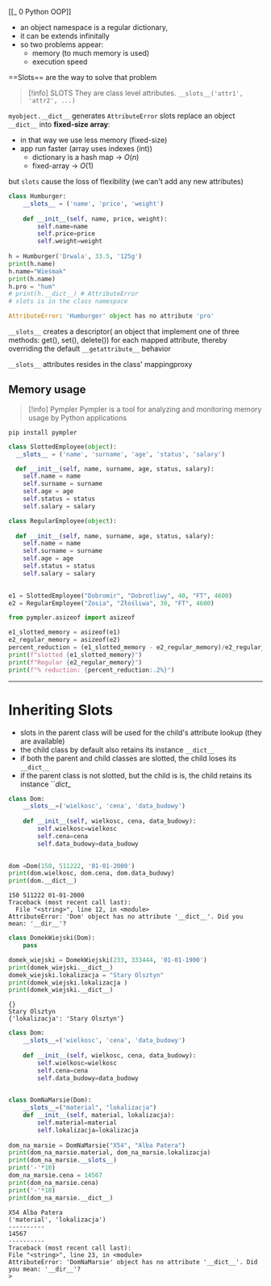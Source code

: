 [[_ 0 Python OOP]]

- an object namespace is a regular dictionary,
- it can be extends infinitally
- so two problems appear:
	- memory (to much memory is used)
	- execution speed

==Slots== are the way to solve that problem

>[!info] SLOTS
>They are class level attributes.
>`__slots__('attr1', 'attr2', ...)`

`myobject.__dict__` generates `AttributeError` 
slots replace an object `__dict__` into **fixed-size array**:
- in that way we use less memory (fixed-size)
- app run faster (array uses indexes (int))
	- dictionary is a hash map -> $O(n)$
	- fixed-array -> $O(1)$

but `slots` cause the loss of flexibility (we can't add any new attributes)
```python
class Humburger:
    __slots__ = ('name', 'price', 'weight')
    
    def __init__(self, name, price, weight):
        self.name=name
        self.price=price
        self.weight=weight
        
h = Humburger('Drwala', 33.5, '125g')
print(h.name)
h.name="Wieśmak"
print(h.name)
h.pro = "hum"
# print(h.__dict__) # AttributeError
# slots is in the class namespace

AttributeError: 'Humburger' object has no attribute 'pro'
```

`__slots__` creates a descriptor( an object that implement one of three methods: get(), set(), delete()) for each mapped attribute, thereby overriding the default `__getattribute__` behavior

`__slots__` attributes resides in the class' mappingproxy


## Memory usage
>[!info] Pympler
> Pympler is a tool for analyzing and monitoring memory usage by Python applications

`pip install pympler`

```python
class SlottedEmployee(object):
  __slots__ = ('name', 'surname', 'age', 'status', 'salary')

  def __init__(self, name, surname, age, status, salary):
    self.name = name
    self.surname = surname
    self.age = age
    self.status = status
    self.salary = salary

class RegularEmployee(object):
  
  def __init__(self, name, surname, age, status, salary):
    self.name = name
    self.surname = surname
    self.age = age
    self.status = status
    self.salary = salary

    
e1 = SlottedEmployee("Dobromir", "Dobrotliwy", 40, "FT", 4600)
e2 = RegularEmployee("Zosia", "Złośliwa", 30, "FT", 4600)

from pympler.asizeof import asizeof

e1_slotted_memory = asizeof(e1)
e2_regular_memory = asizeof(e2)
percent_reduction = (e1_slotted_memory - e2_regular_memory)/e2_regular_memory
print(f"slotted {e1_slotted_memory}")
print(f"Regular {e2_regular_memory}")
print(f"% reduction: {percent_reduction:.2%}")


```


---------
# Inheriting Slots

- slots in the parent class will be used for the child's attribute lookup (they are available)
- the child class by default also retains its instance `__dict__`
- if both the parent and child classes are slotted, the child loses its `__dict__`
- if the parent class is not slotted, but the child is is, the child retains its instance ``_dict__

```python
class Dom:
    __slots__=('wielkosc', 'cena', 'data_budowy')
    
    def __init__(self, wielkosc, cena, data_budowy):
        self.wielkosc=wielkosc
        self.cena=cena
        self.data_budowy=data_budowy
        

dom =Dom(150, 511222, '01-01-2000')
print(dom.wielkosc, dom.cena, dom.data_budowy)
print(dom.__dict__)
```

```
150 511222 01-01-2000
Traceback (most recent call last):
  File "<string>", line 12, in <module>
AttributeError: 'Dom' object has no attribute '__dict__'. Did you mean: '__dir__'?
```

```python
class DomekWiejski(Dom):
    pass

domek_wiejski = DomekWiejski(233, 333444, '01-01-1900')
print(domek_wiejski.__dict__)
domek_wiejski.lokalizacja = "Stary Olsztyn"
print(domek_wiejski.lokalizacja )
print(domek_wiejski.__dict__)
```

```
{}
Stary Olsztyn
{'lokalizacja': 'Stary Olsztyn'}
```

```python
class Dom:
    __slots__=('wielkosc', 'cena', 'data_budowy')
    
    def __init__(self, wielkosc, cena, data_budowy):
        self.wielkosc=wielkosc
        self.cena=cena
        self.data_budowy=data_budowy
        

class DomNaMarsie(Dom):
    __slots__=("material", "lokalizacja")
    def __init__(self, material, lokalizacja):
        self.material=material
        self.lokalizacja=lokalizacja
        
dom_na_marsie = DomNaMarsie("X54", "Alba Patera")
print(dom_na_marsie.material, dom_na_marsie.lokalizacja)
print(dom_na_marsie.__slots__)
print('-'*10)
dom_na_marsie.cena = 14567
print(dom_na_marsie.cena)
print('-'*10)
print(dom_na_marsie.__dict__)
```

```
X54 Alba Patera
('material', 'lokalizacja')
----------
14567
----------
Traceback (most recent call last):
File "<string>", line 23, in <module>
AttributeError: 'DomNaMarsie' object has no attribute '__dict__'. Did you mean: '__dir__'?
> 
```

















